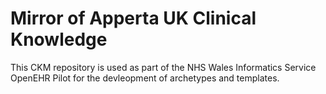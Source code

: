 # Mirror of Apperta UK Clinical Knowledge 
This CKM repository is used as part of the NHS Wales Informatics Service OpenEHR Pilot for the devleopment of archetypes and templates. 
